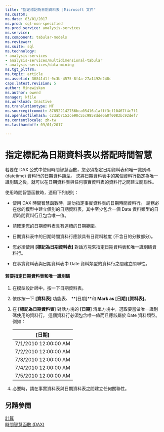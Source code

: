 ```yaml
---
title: "指定標記為日期資料表 |Microsoft 文件"
ms.custom: 
ms.date: 03/01/2017
ms.prod: sql-non-specified
ms.prod_service: analysis-services
ms.service: 
ms.component: tabular-models
ms.reviewer: 
ms.suite: sql
ms.technology:
- analysis-services
- analysis-services/multidimensional-tabular
- analysis-services/data-mining
ms.tgt_pltfrm: 
ms.topic: article
ms.assetid: 30841d1f-0c3b-4575-8f4a-27a1492e248c
caps.latest.revision: 5
author: Minewiskan
ms.author: owend
manager: kfile
ms.workload: Inactive
ms.translationtype: MT
ms.sourcegitcommit: 876522142756bca05416a1afff3cf10467f4c7f1
ms.openlocfilehash: c23ab7153ce90c55c9858dde6a0f0083bc92def7
ms.contentlocale: zh-tw
ms.lasthandoff: 09/01/2017

---
```

# <a name="specify-mark-as-date-table-for-use-with-time-intelligence"></a>指定標記為日期資料表以搭配時間智慧
  若要在 DAX 公式中使用時間智慧函數，您必須指定日期資料表和唯一識別碼 (datetime) 資料行的日期資料類型。 您將日期資料表中的某個資料行指定為唯一識別碼之後，就可以在日期資料表與任何事實資料表的資料行之間建立關聯性。  
  
 使用時間智慧函數時，適用下列規則：  
  
-   使用 DAX 時間智慧函數時，請勿指定事實資料表的日期時間資料行。 請務必在您的模型中建立個別的日期資料表，其中至少包含一個 Date 資料類型的日期時間資料行且包含唯一值。  
  
-   請確定您的日期資料表具有連續的日期範圍。  
  
-   日期資料表中的日期時間資料行應該具有日資料粒度 (不含日的分數部分)。  
  
-   您必須使用 **[標記為日期資料表]** 對話方塊來指定日期資料表和唯一識別碼資料行。  
  
-   在事實資料表與日期資料表中 Date 資料類型的資料行之間建立關聯性。  
  
#### <a name="to-specify-a-date-table-and-unique-identifier"></a>若要指定日期資料表和唯一識別碼  
  
1.  在模型設計師中，按一下日期資料表。  
  
2.  依序按一下 **[資料表]** 功能表、 **[日期]**和 **Mark as [日期] [資料表]**。  
  
3.  在 **[標記為日期資料表]** 對話方塊的 **[日期]** 清單方塊中，選取要當做唯一識別碼使用的資料行。 這個資料行必須包含唯一值而且應該屬於 Date 資料類型。 例如：  
  
    |[日期]|  
    |----------|  
    |7/1/2010 12:00:00 AM|  
    |7/2/2010 12:00:00 AM|  
    |7/3/2010 12:00:00 AM|  
    |7/4/2010 12:00:00 AM|  
    |7/5/2010 12:00:00 AM|  
  
4.  必要時，請在事實資料表與日期資料表之間建立任何關聯性。  
  
## <a name="see-also"></a>另請參閱  
 [計算](../../analysis-services/tabular-models/calculations-ssas-tabular.md)   
 [時間智慧函數 (DAX)](http://msdn.microsoft.com/en-us/91df278d-4b28-40c1-a572-cdb91f081517)  
  
  

